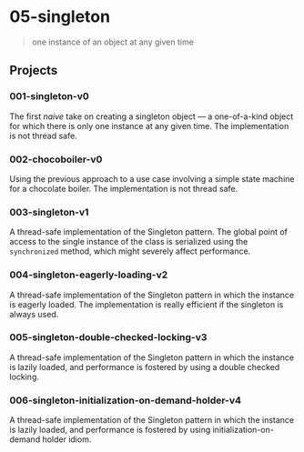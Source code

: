 # 05-singleton
> one instance of an object at any given time

## Projects

### 001-singleton-v0
The first *naive* take on creating a singleton object &mdash; a one-of-a-kind object for which there is only one instance at any given time. 
The implementation is not thread safe.

### 002-chocoboiler-v0
Using the previous approach to a use case involving a simple state machine for a chocolate boiler.
The implementation is not thread safe.

### 003-singleton-v1
A thread-safe implementation of the Singleton pattern. The global point of access to the single instance of the class is serialized using the `synchronized` method, which might severely affect performance.

### 004-singleton-eagerly-loading-v2
A thread-safe implementation of the Singleton pattern in which the instance is eagerly loaded. The implementation is really efficient if the singleton is always used.

### 005-singleton-double-checked-locking-v3
A thread-safe implementation of the Singleton pattern in which the instance is lazily loaded, and performance is fostered by using a double checked locking.

### 006-singleton-initialization-on-demand-holder-v4
A thread-safe implementation of the Singleton pattern in which the instance is lazily loaded, and performance is fostered by using initialization-on-demand holder idiom.